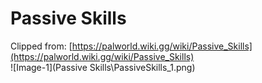 # Passive Skills
Clipped from: [https://palworld.wiki.gg/wiki/Passive_Skills](https://palworld.wiki.gg/wiki/Passive_Skills)  
![Image-1](Passive Skills\PassiveSkills_1.png)  

